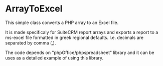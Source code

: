 # ArrayToExcel
This simple class converts a PHP array to an Excel file.

It is made specificaly for SuiteCRM report arrays and exports a report to a ms-excel file formatted in greek regional defaults. I.e. decimals are separated by comma (,).

The code depends on "phpOffice/phpspreadsheet" library and it can be uses as a detailed example of using this library.
